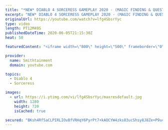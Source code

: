 ```yaml
---
title: "*NEW* DIABLO 4 SORCERESS GAMEPLAY 2020 - (MAGIC FINDING & QUESTING)"
excerpt: "NEW* DIABLO 4 SORCERESS GAMEPLAY 2020 - (MAGIC FINDING & QUESTING) The sorc is one of my favorite classes to play on almost any game."
originalUrl: https://youtube.com/watch?v=lfg4SbsrYyc
type: video
length: PT12M49S
publishedDateTime: 2020-06-05T21:15:30Z
heat: 50

featuredContent: "<iframe width=\"800\" height=\"500\" frameborder=\"0\" src=\"https://www.youtube.com/embed/lfg4SbsrYyc\" allow=\"accelerometer; autoplay; encrypted-media; gyroscope; picture-in-picture\" allowfullscreen></iframe>"

provider:
  name: Smithtainment
  domain: youtube.com

topics:
  - Diablo 4
  - Sorceress

images:
  - url: https://i.ytimg.com/vi/lfg4SbsrYyc/maxresdefault.jpg
    width: 1280
    height: 720
    isCached: true

secured: "BKsh4Rf5aCLPIRLIOvBfVRHqY6PyrPt7+kAOCYW4zks83ucShsy8J8Ze+P9ucGpYmRTCG6bMMtgyv9jINwlZ9KbPi2ZUpVwtC18oeTqfonTYjDaU10fYYppUwx7lkPW/QFUr56vs2EaJrUmpfk2uMDCXPxQuZdSdMilmi8iAC4TIOwLP/A+ae6WwgrkLA/laxJxc3X17ZVZEVeD6NcivVoqDgi0ejsKdYuJjroN4NdhjlclHJcVCIyWrvJuVaB0B56Q10P7qIJBCniaVst1SGGCFRXK7OxOTLtqQyc1Ivyum6SVbG62X64N0qINdccbX4bbMnpI0jdXIhSrhsDtEhZlEEIPSrfFyO0ctu2BLRAzZI9CrjL5NHPZ+cTq+UtIVpxCz/Ln4leLcvu0wNNm8SIRsyF2XEv6/5pugiehUsS0=;JEd601HI5dskia3DYbylbw=="
---
```



